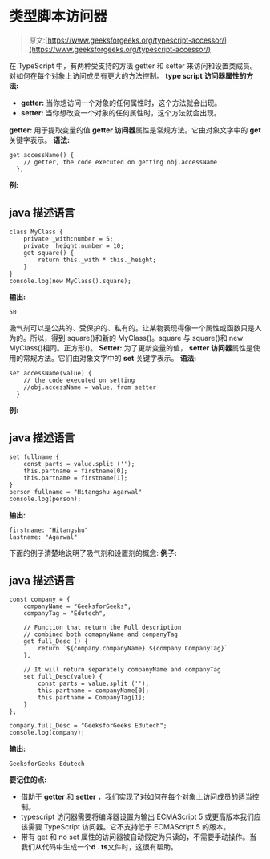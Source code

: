 # 类型脚本访问器

> 原文:[https://www.geeksforgeeks.org/typescript-accessor/](https://www.geeksforgeeks.org/typescript-accessor/)

在 TypeScript 中，有两种受支持的方法 getter 和 setter 来访问和设置类成员。对如何在每个对象上访问成员有更大的方法控制。
**type script 访问器属性的方法:**

*   **getter:** 当你想访问一个对象的任何属性时，这个方法就会出现。
*   **setter:** 当你想改变一个对象的任何属性时，这个方法就会出现。

**getter:** 用于提取变量的值 **getter 访问器**属性是常规方法。它由对象文字中的 **get** 关键字表示。
**语法:**

```
get accessName() {  
    // getter, the code executed on getting obj.accessName  
  },  
```

**例:**

## java 描述语言

```
class MyClass {
    private _with:number = 5;
    private _height:number = 10;
    get square() {
        return this._with * this._height;
    }
}
console.log(new MyClass().square);
```

**输出:**

```
50
```

吸气剂可以是公共的、受保护的、私有的。让某物表现得像一个属性或函数只是人为的。所以，得到 square()和新的 MyClass()。square 与 square()和 new MyClass()相同。正方形()。
**Setter:** 为了更新变量的值， **setter 访问器**属性是使用的常规方法。它们由对象文字中的 **set** 关键字表示。
**语法:**

```
set accessName(value) {  
    // the code executed on setting 
    //obj.accessName = value, from setter  
  }  
```

**例:**

## java 描述语言

```
set fullname {
    const parts = value.split ('');
    this.partname = firstname[0];
    this.partname = firstname[1];
}
person fullname = "Hitangshu Agarwal"
console.log(person);
```

**输出:**

```
firstname: "Hitangshu"
lastname: "Agarwal"
```

下面的例子清楚地说明了吸气剂和设置剂的概念:
**例子:**

## java 描述语言

```
const company = {
    companyName = "GeeksforGeeks",
    companyTag = "Edutech",

    // Function that return the Full description
    // combined both comapnyName and companyTag
    get full_Desc () {
        return `${company.companyName} ${company.CompanyTag}`
    },

    // It will return separately companyName and companyTag
    set full_Desc(value) {
        const parts = value.split ('');
        this.partname = companyName[0];
        this.partname = CompanyTag[1];
    }
};

company.full_Desc = "GeeksforGeeks Edutech";
console.log(company);
```

**输出:**

```
GeeksforGeeks Edutech
```

**要记住的点:**

*   借助于 **getter** 和 **setter** ，我们实现了对如何在每个对象上访问成员的适当控制。
*   typescript 访问器需要将编译器设置为输出 ECMAScript 5 或更高版本我们应该需要 TypeScript 访问器。它不支持低于 ECMAScript 5 的版本。
*   带有 get 和 no set 属性的访问器被自动假定为只读的，不需要手动操作。当我们从代码中生成一个**d . ts**文件时，这很有帮助。